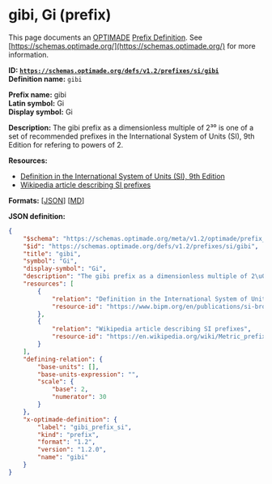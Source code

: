 # gibi, Gi (prefix)

This page documents an [OPTIMADE](https://www.optimade.org/) [Prefix Definition](https://schemas.optimade.org/#definitions). See [https://schemas.optimade.org/](https://schemas.optimade.org/) for more information.

**ID: [`https://schemas.optimade.org/defs/v1.2/prefixes/si/gibi`](https://schemas.optimade.org/defs/v1.2/prefixes/si/gibi.md)**  
**Definition name:** `gibi`

**Prefix name:** gibi  
**Latin symbol:** Gi  
**Display symbol:** Gi  
  
**Description:** The gibi prefix as a dimensionless multiple of 2³⁰ is one of a set of recommended prefixes in the International System of Units (SI), 9th Edition for refering to powers of 2.



**Resources:**

- [Definition in the International System of Units (SI), 9th Edition](https://www.bipm.org/en/publications/si-brochure)
- [Wikipedia article describing SI prefixes](https://en.wikipedia.org/wiki/Metric_prefix)


**Formats:** [[JSON](gibi.json)] [[MD](gibi.md)]

**JSON definition:**

``` json
{
    "$schema": "https://schemas.optimade.org/meta/v1.2/optimade/prefix_definition.md",
    "$id": "https://schemas.optimade.org/defs/v1.2/prefixes/si/gibi",
    "title": "gibi",
    "symbol": "Gi",
    "display-symbol": "Gi",
    "description": "The gibi prefix as a dimensionless multiple of 2\u00b3\u2070 is one of a set of recommended prefixes in the International System of Units (SI), 9th Edition for refering to powers of 2.",
    "resources": [
        {
            "relation": "Definition in the International System of Units (SI), 9th Edition",
            "resource-id": "https://www.bipm.org/en/publications/si-brochure"
        },
        {
            "relation": "Wikipedia article describing SI prefixes",
            "resource-id": "https://en.wikipedia.org/wiki/Metric_prefix"
        }
    ],
    "defining-relation": {
        "base-units": [],
        "base-units-expression": "",
        "scale": {
            "base": 2,
            "numerator": 30
        }
    },
    "x-optimade-definition": {
        "label": "gibi_prefix_si",
        "kind": "prefix",
        "format": "1.2",
        "version": "1.2.0",
        "name": "gibi"
    }
}
```